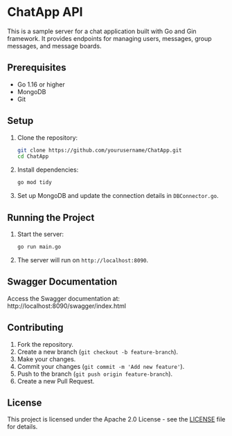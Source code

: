 # ChatApp API

This is a sample server for a chat application built with Go and Gin framework. It provides endpoints for managing users, messages, group messages, and message boards.

## Prerequisites

- Go 1.16 or higher
- MongoDB
- Git

## Setup

1. Clone the repository:

    ```sh
    git clone https://github.com/yourusername/ChatApp.git
    cd ChatApp
    ```

2. Install dependencies:

    ```sh
    go mod tidy
    ```

3. Set up MongoDB and update the connection details in `DBConnector.go`.

## Running the Project

1. Start the server:

    ```sh
    go run main.go
    ```

2. The server will run on `http://localhost:8090`.

## Swagger Documentation

Access the Swagger documentation at:
http://localhost:8090/swagger/index.html

## Contributing

1. Fork the repository.
2. Create a new branch (`git checkout -b feature-branch`).
3. Make your changes.
4. Commit your changes (`git commit -m 'Add new feature'`).
5. Push to the branch (`git push origin feature-branch`).
6. Create a new Pull Request.

## License

This project is licensed under the Apache 2.0 License - see the [LICENSE](LICENSE) file for details.
